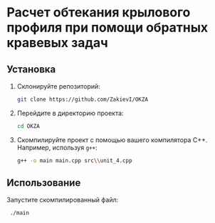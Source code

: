 # Расчет обтекания крылового профиля при помощи обратных кравевых задач

## Установка
1. Склонируйте репозиторий:

    ```sh
    git clone https://github.com/ZakievI/OKZA
    ```

2. Перейдите в директорию проекта:

    ```sh
    cd OKZA
    ```

3. Скомпилируйте проект с помощью вашего компилятора C++. Например, используя `g++`:

    ```sh
    g++ -o main main.cpp src\\unit_4.cpp
    ```
## Использование
   Запустите скомпилированный файл:
   
   ```sh
    ./main
   ```
    
